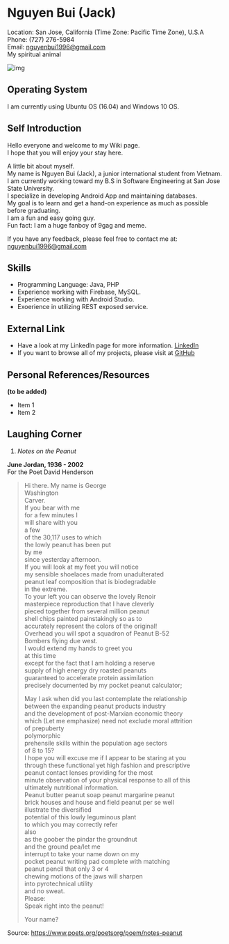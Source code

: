 # Nguyen Bui (Jack)
Location: San Jose, California (Time Zone: Pacific Time Zone), U.S.A  
Phone: (727) 276-5984  
Email: nguyenbui1996@gmail.com    
My spiritual animal

![img](https://i.pinimg.com/736x/07/85/97/078597a43a1debcde268453d3307bdda--dog-jokes-dog-funnies.jpg)

## Operating System
I am currently using Ubuntu OS (16.04) and Windows 10 OS.

## Self Introduction

Hello everyone and welcome to my Wiki page.  
I hope that you will enjoy your stay here.  

A little bit about myself.  
My name is Nguyen Bui (Jack), a junior international student from Vietnam.    
I am currently working toward my B.S in Software Engineering at San Jose State University.  
I specialize in developing Android App and maintaining databases.  
My goal is to learn and get a hand-on experience as much as possible before graduating.  
I am a fun and easy going guy.  
Fun fact: I am a huge fanboy of 9gag and meme.

If you have any feedback, please feel free to contact me at: nguyenbui1996@gmail.com

## Skills
* Programming Language: Java, PHP
* Experience working with Firebase, MySQL.
* Experience working with Android Studio.
* Exoerience in utilizing REST exposed service.

## External Link
* Have a look at my LinkedIn page for more information. [LinkedIn](https://www.linkedin.com/in/nguyen-bui-952b95a4/)
* If you want to browse all of my projects, please visit at [GitHub](https://github.com/Jackbui96)

## Personal References/Resources
 **(to be added)**
* Item 1
* Item 2

## Laughing Corner

  1. *Notes on the Peanut*
  
 **June Jordan, 1936 - 2002**  
  For the Poet David Henderson

  >Hi there. My name is George  
  >Washington  
  >Carver.  
  >If you bear with me  
  >for a few minutes I  
  >will share with you  
  >a few  
  >of the 30,117 uses to which  
  >the lowly peanut has been put  
  >by me  
  >since yesterday afternoon.  
  >If you will look at my feet you will notice  
  >my sensible shoelaces made from unadulterated  
  >peanut leaf composition that is biodegradable  
  >in the extreme.  
  >To your left you can observe the lovely Renoir  
  >masterpiece reproduction that I have cleverly  
  >pieced together from several million peanut  
  >shell chips painted painstakingly so as to  
  >accurately represent the colors of the original!  
  >Overhead you will spot a squadron of Peanut B-52  
  >Bombers flying due west.  
  >I would extend my hands to greet you  
  >at this time  
  >except for the fact that I am holding a reserve  
  >supply of high energy dry roasted peanuts  
  >guaranteed to accelerate protein assimilation  
  >precisely documented by my pocket peanut calculator;   
  >
  >May I ask when did you last contemplate the relationship  
  >between the expanding peanut products industry  
  >and the development of post-Marxian economic theory  
  >which (Let me emphasize) need not exclude moral attrition  
  >of prepuberty  
  >polymorphic  
  >prehensile skills within the population age sectors  
  >of 8 to 15?  
  >I hope you will excuse me if I appear to be staring at you  
  >through these functional yet high fashion and prescriptive  
  >peanut contact lenses providing for the most  
  >minute observation of your physical response to all of this  
  >ultimately nutritional information.  
  >Peanut butter peanut soap peanut margarine peanut  
  >brick houses and house and field peanut per se well  
  >illustrate the diversified  
  >potential of this lowly leguminous plant  
  >to which you may correctly refer  
  >also  
  >as the goober the pindar the groundnut  
  >and the ground pea/let me  
  >interrupt to take your name down on my  
  >pocket peanut writing pad complete with matching  
  >peanut pencil that only 3 or 4  
  >chewing motions of the jaws will sharpen  
  >into pyrotechnical utility  
  >and no sweat.  
  >Please:  
  >Speak right into the peanut!  
  >
  >Your name?

Source: https://www.poets.org/poetsorg/poem/notes-peanut
